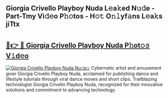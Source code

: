 ## Giorgia Crivello Playboy Nuda L𝚎a𝚔ed N𝚞𝚍e - Part-Tmy Vi𝚍𝚎o P𝚑𝚘tos - H𝚘𝚝 O𝚗𝚕yf𝚊ns L𝚎a𝚔s jiTtx

# <h2><a href="http://kf9xt9g.oniu.top/?m=Giorgia+Crivello+Playboy+Nuda">🔗👉 🔴 Giorgia Crivello Playboy Nuda P𝚑ot𝚘𝚜 V𝚒d𝚎o</a></h2>

[![Giorgia Crivello Playboy Nuda Nu𝚍e𝚜](https://i.imgur.com/0qMVB7G.gif)](http://kf9xt9g.oniu.top/?m=Giorgia+Crivello+Playboy+Nuda)
Cybernetic artist and amusement giver Giorgia Crivello Playboy Nuda, acclaimed for publishing dance and lifestyle tutorials through viral dance moves and short clips. Trailblazing technologist Giorgia Crivello Playboy Nuda, recognized for their innovative solutions and commitment to advancing technology.  

